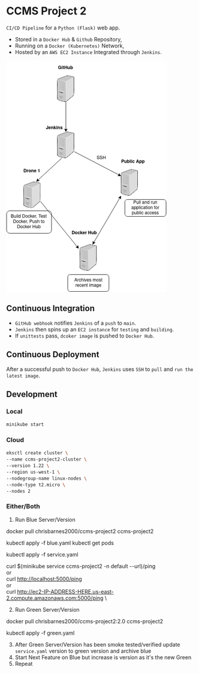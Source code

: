 # CCMS Project 2

`CI/CD Pipeline` for a `Python (Flask)` web app.

- Stored in a `Docker Hub` & `Github` Repository,
- Running on a `Docker (Kubernetes)` Network,
- Hosted by an `AWS EC2 Instance` Integrated through `Jenkins`.

![CICD Pipeline](/extras/proj2-initial-cicd.png)

## Continuous Integration

- `GitHub webhook` notifies `Jenkins` of a `push` to `main`.
- `Jenkins` then spins up an `EC2 instance` for `testing` and `building`.
- If `unittests` pass, `dcoker image` is pushed to `Docker Hub`.

## Continuous Deployment

After a successful push to `Docker Hub`, `Jenkins` uses `SSH` to `pull` and `run the latest image`.

## Development

### Local

```zsh
minikube start
```

### Cloud

```zsh
eksctl create cluster \
--name ccms-project2-cluster \
--version 1.22 \
--region us-west-1 \
--nodegroup-name linux-nodes \
--node-type t2.micro \
--nodes 2
```

### Either/Both

1. Run Blue Server/Version

  docker pull chrisbarnes2000/ccms-project2 ccms-project2

  kubectl apply -f blue.yaml
  kubectl get pods

  kubectl apply -f service.yaml

  curl $(minikube service ccms-project2 -n default --url)/ping \
  or \
  curl <http://localhost:5000/ping> \
  or \
  curl <http://ec2-IP-ADDRESS-HERE.us-east-2.compute.amazonaws.com:5000/ping> \

2. Run Green Server/Version

  docker pull chrisbarnes2000/ccms-project2:2.0 ccms-project2

  kubectl apply -f green.yaml

3. After Green Server/Version has been smoke tested/verified update `service.yaml` version to green version and archive blue
4. Start Next Feature on Blue but increase is version as it's the new Green
5. Repeat

<!--
```zsh
kubectl create namespace dev && kubectl label namespace dev istio-injection=enabled
kubectl create namespace stage && kubectl label namespace stage istio-injection=enabled
kubectl create namespace prod && kubectl label namespace prod istio-injection=enabled

helm install demoapp helm-chart/demoapp/ --wait --set deployment.tag=dev --namespace dev
helm install demoappv1 helm-chart/demoapp/ --wait --set deployment.tag=v1 --namespace prod
helm install demoappv2 helm-chart/demoapp/ --wait --set deployment.tag=v2 --namespace stage

kubectl create -f istio-config/gateway.yaml
kubectl create -f istio-config/vsvc.yaml

More Info Here: <https://github.com/infinitelambda/istio-helm-deployment> & <https://www.linkedin.com/pulse/blue-green-deployment-kubernetes-itay-melamed>
```
-->

<!--
### Setup & Run:

```bash
docker build -t ccms-project2-image
docker run -p 5000:5000 --rm --name ccms-project2-container ccms-project2-image

or

export FLASK_APP=app.py
export FLASK_ENV=development
flask run
```

<http://127.0.0.1:5000>
-->
